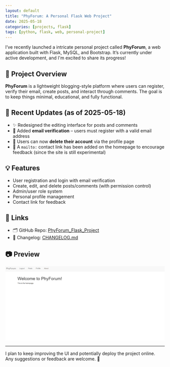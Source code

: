 ```yaml
---
layout: default
title: "PhyForum: A Personal Flask Web Project"
date: 2025-05-18
categories: [projects, flask]
tags: [python, flask, web, personal-project]
---
```


I’ve recently launched a intricate personal project called **PhyForum**, a web application built with Flask, MySQL, and Bootstrap. It’s currently under active development, and I'm excited to share its progress!

## 🚀 Project Overview

**PhyForum** is a lightweight blogging-style platform where users can register, verify their email, create posts, and interact through comments. The goal is to keep things minimal, educational, and fully functional.

## 🔧 Recent Updates (as of 2025-05-18)

- ✨ Redesigned the editing interface for posts and comments
- 🔐 Added **email verification** – users must register with a valid email address
- 🧼 Users can now **delete their account** via the profile page
- 📮 A `mailto:` contact link has been added on the homepage to encourage feedback (since the site is still experimental)

## 💡 Features

- User registration and login with email verification
- Create, edit, and delete posts/comments (with permission control)
- Admin/user role system
- Personal profile management
- Contact link for feedback

## 🔗 Links

- 🗂 GitHub Repo: [PhyForum_Flask_Project](https://github.com/stur007/PhyForum_Flask_Project)
- 📄 Changelog: [CHANGELOG.md](https://github.com/stur007/PhyForum_Flask_Project/blob/main/CHANGELOG.md)

## 📷 Preview

![homepage](https://raw.githubusercontent.com/stur007/img/main/img/202505181852935.png)

---

I plan to keep improving the UI and potentially deploy the project online.  
Any suggestions or feedback are welcome. 🙌

